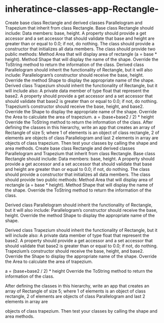 # inheratince-classes-app-Rectangle-
Create base class Rectangle and derived classes Parallelogram and Trapezium that inherit from class Rectangle. Base class Rectangle should include: Data members: base, height. A property should provide a get accessor and a set accessor that should validate that base and height are greater than or equal to 0.0; if not, do nothing. The class should provide a constructor that initializes all data members. The class should provide two public methods: Method Area that will display area of rectangle (a = base * height). Method Shape that will display the name of the shape. Override the ToString method to return the information of the class.  Derived class Parallelogram should inherit the functionality of Rectangle, but it will also include: Parallelogram’s constructor should receive the base, height. Override the method Shape to display the appropriate name of the shape.  Derived class Trapezium should inherit the functionality of Rectangle, but it will include also: A private data member of type float that represent the base2. A property should provide a get accessor and a set accessor that should validate that base2 is greater than or equal to 0.0; if not, do nothing. Trapezium’s constructor should receive the base, height, and base2. Override the Shape to display the appropriate name of the shape. Override the Area to calculate the area of trapezium.  a = (base+base2 / 2) * height Override the ToString method to return the information of the class.  After defining the classes in this hierarchy, write an app that creates an array of Rectangle of size 5; where 1 of elements is an object of class rectangle, 2 of elements are objects of class Parallelogram and last 2 elements in array are  objects of class trapezium. Then test your classes by calling the shape and area methods.
Create base class Rectangle and derived classes Parallelogram and Trapezium
that inherit from class Rectangle. Base class Rectangle should include:
Data members: base, height.
A property should provide a get accessor and a set accessor that should validate that base
and height are greater than or equal to 0.0; if not, do nothing.
The class should provide a constructor that initializes all data members.
The class should provide two public methods:
Method Area that will display area of rectangle (a = base * height).
Method Shape that will display the name of the shape.
Override the ToString method to return the information of the class.

Derived class Parallelogram should inherit the functionality of Rectangle, but it
will also include:
Parallelogram’s constructor should receive the base, height.
Override the method Shape to display the appropriate name of the shape.

Derived class Trapezium should inherit the functionality of Rectangle, but it will
include also:
A private data member of type float that represent the base2.
A property should provide a get accessor and a set accessor that should validate that
base2 is greater than or equal to 0.0; if not, do nothing.
Trapezium’s constructor should receive the base, height, and base2.
Override the Shape to display the appropriate name of the shape.
Override the Area to calculate the area of trapezium.

a = (base+base2 / 2) * height
Override the ToString method to return the information of the class.

After defining the classes in this hierarchy, write an app that creates an array of
Rectangle of size 5; where 1 of elements is an object of class rectangle, 2 of
elements are objects of class Parallelogram and last 2 elements in array are

objects of class trapezium. Then test your classes by calling the shape and area
methods.
